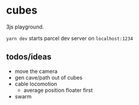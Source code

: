 # cubes

3js playground.

`yarn dev` starts parcel dev server on `localhost:1234`

## todos/ideas

- move the camera
- gen cave/path out of cubes
- cable locomotion
  - average position floater first
- swarm
